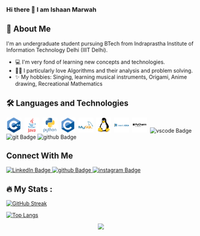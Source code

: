 ### Hi there 👋 I am Ishaan Marwah

## 🚀 About Me
I'm an undergraduate student pursuing BTech from Indraprastha Institute of Information Technology Delhi (IIIT Delhi).
* :computer: I'm very fond of learning new concepts and technologies. 
* :man_technologist: I particularly love Algorithms and their analysis and problem solving.
* :sparkles: My hobbies: Singing, learning musical instruments, Origami, Anime drawing, Recreational Mathematics

## 🛠 Languages and Technologies

<div>
  <img src="https://github.com/devicons/devicon/blob/master/icons/cplusplus/cplusplus-original.svg" title="c++" alt="c++" width="40" height="40"/>&nbsp;
  <img src="https://github.com/devicons/devicon/blob/master/icons/java/java-original-wordmark.svg" title="Java" alt="Java" width="40" height="40"/>&nbsp;
  <img src="https://github.com/devicons/devicon/blob/master/icons/python/python-original-wordmark.svg" title="python" alt="python" width="40" height="40"/>&nbsp;
  <img src="https://github.com/devicons/devicon/blob/master/icons/c/c-original.svg" title="c" alt="c" width="40" height="40"/>&nbsp;
  <img src="https://github.com/devicons/devicon/blob/master/icons/mysql/mysql-original-wordmark.svg" title="mysql" alt="mysql" width="40" height="40"/>&nbsp;
  <img src="https://github.com/devicons/devicon/blob/master/icons/linux/linux-original.svg" title="linux" alt="linux" width="40" height="40"/>&nbsp;
  <img src="https://github.com/devicons/devicon/blob/master/icons/intellij/intellij-original-wordmark.svg" title="intellij" alt="intellij" width="40" height="40"/>&nbsp;
  <img src="https://github.com/devicons/devicon/blob/master/icons/pycharm/pycharm-original-wordmark.svg" title="pycharm" alt="pycharm" width="40" height="40"/>&nbsp;
  <img src="https://img.shields.io/badge/VisualStudioCode-#007ACC?style=for-the-badge&logo=VisualStudioCode&logoColor=white" alt="vscode Badge"/>
  <img src="https://img.shields.io/badge/Git-#F05032?style=for-the-badge&logo=Git&logoColor=white" alt="git Badge"/>
  <img src="https://img.shields.io/badge/GitHub-000000?style=for-the-badge&logo=GitHub&logoColor=white" alt="github Badge"/>
</div>

## Connect With Me

<div id="badges">
  <a href="https://www.linkedin.com/in/ishaan-marwah-384787221/">
    <img src="https://img.shields.io/badge/LinkedIn-blue?style=for-the-badge&logo=linkedin&logoColor=white" alt="LinkedIn Badge"/>
  </a>
  <a href="https://github.com/ishaan20068">
    <img src="https://img.shields.io/badge/GitHub-000000?style=for-the-badge&logo=GitHub&logoColor=white" alt="github Badge"/>
  </a>
  <a href="https://www.instagram.com/otakuishaan/">
    <img src="https://img.shields.io/badge/Instagram-E4405F?style=for-the-badge&logo=Instagram&logoColor=white" alt="instagram Badge"/>
  </a>
</div>


## :fire: My Stats :

[![GitHub Streak](http://github-readme-streak-stats.herokuapp.com?user=ishaan20068&theme=dark&background=000000)](https://git.io/streak-stats)

[![Top Langs](https://github-readme-stats.vercel.app/api/top-langs/?username=ishaan20068&layout=compact&theme=vision-friendly-dark)](https://github.com/anuraghazra/github-readme-stats)



<div id="header" align="center">
  <img src="https://preview.redd.it/yrni1y026ld51.jpg?auto=webp&s=a7eb450db6a4bdaa1d3261e6d15774b92f5b2407" width="300"/>
</div>




<!--
**ishaan20068/ishaan20068** is a ✨ _special_ ✨ repository because its `README.md` (this file) appears on your GitHub profile.

Here are some ideas to get you started:

- 🔭 I’m currently working on ...
- 🌱 I’m currently learning ...
- 👯 I’m looking to collaborate on ...
- 🤔 I’m looking for help with ...
- 💬 Ask me about ...
- 📫 How to reach me: ...
- 😄 Pronouns: ...
- ⚡ Fun fact: ...
-->
